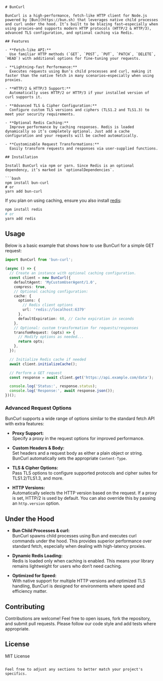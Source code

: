 ```
# BunCurl

BunCurl is a high-performance, fetch-like HTTP client for Node.js powered by [Bun](https://bun.sh) that leverages native child processes and curl under the hood. It’s built to be blazing fast—especially when using proxies—and supports modern HTTP protocols (HTTP/2 & HTTP/3), advanced TLS configuration, and optional caching via Redis.

## Features

- **Fetch-like API:**  
  Use familiar HTTP methods (`GET`, `POST`, `PUT`, `PATCH`, `DELETE`, `HEAD`) with additional options for fine-tuning your requests.

- **Lightning-fast Performance:**  
  Executes requests using Bun’s child processes and curl, making it faster than the native fetch in many scenarios—especially when using proxies.

- **HTTP/2 & HTTP/3 Support:**  
  Automatically uses HTTP/2 or HTTP/3 if your installed version of curl supports it.

- **Advanced TLS & Cipher Configuration:**  
  Configure custom TLS versions and ciphers (TLS1.2 and TLS1.3) to meet your security requirements.

- **Optional Redis Caching:**  
  Improve performance by caching responses. Redis is loaded dynamically so it’s completely optional. Just add a cache configuration and your requests will be cached automatically.

- **Customizable Request Transformations:**  
  Easily transform requests and responses via user-supplied functions.

## Installation

Install BunCurl via npm or yarn. Since Redis is an optional dependency, it’s marked in `optionalDependencies`.

```bash
npm install bun-curl
# or
yarn add bun-curl
```

If you plan on using caching, ensure you also install [redis](https://www.npmjs.com/package/redis):

```bash
npm install redis
# or
yarn add redis
```

## Usage

Below is a basic example that shows how to use BunCurl for a simple GET request:

```ts
import BunCurl from 'bun-curl';

(async () => {
  // Create an instance with optional caching configuration.
  const client = new BunCurl({
    defaultAgent: 'MyCustomUserAgent/1.0',
    compress: true,
    // Optional caching configuration:
    cache: {
      options: {
        // Redis client options
        url: 'redis://localhost:6379'
      },
      defaultExpiration: 60, // Cache expiration in seconds
    },
    // Optional: custom transformation for requests/responses
    transfomRequest: (opts) => {
      // Modify options as needed...
      return opts;
    },
  });

  // Initialize Redis cache if needed
  await client.initializeCache();

  // Perform a GET request
  const response = await client.get('https://api.example.com/data');

  console.log('Status:', response.status);
  console.log('Response:', await response.json());
})();
```

### Advanced Request Options

BunCurl supports a wide range of options similar to the standard fetch API with extra features:

- **Proxy Support:**  
  Specify a proxy in the request options for improved performance.
  
- **Custom Headers & Body:**  
  Set headers and a request body as either a plain object or string. BunCurl automatically sets the appropriate `Content-Type`.

- **TLS & Cipher Options:**  
  Pass TLS options to configure supported protocols and cipher suites for TLS1.2/TLS1.3, and more.

- **HTTP Versions:**  
  Automatically selects the HTTP version based on the request. If a proxy is set, HTTP/2 is used by default. You can also override this by passing an `http.version` option.

## Under the Hood

- **Bun Child Processes & curl:**  
  BunCurl spawns child processes using Bun and executes curl commands under the hood. This provides superior performance over standard fetch, especially when dealing with high-latency proxies.

- **Dynamic Redis Loading:**  
  Redis is loaded only when caching is enabled. This means your library remains lightweight for users who don’t need caching.

- **Optimized for Speed:**  
  With native support for multiple HTTP versions and optimized TLS handling, BunCurl is designed for environments where speed and efficiency matter.

## Contributing

Contributions are welcome! Feel free to open issues, fork the repository, and submit pull requests. Please follow our code style and add tests where appropriate.

## License

MIT License
```

Feel free to adjust any sections to better match your project's specifics.
